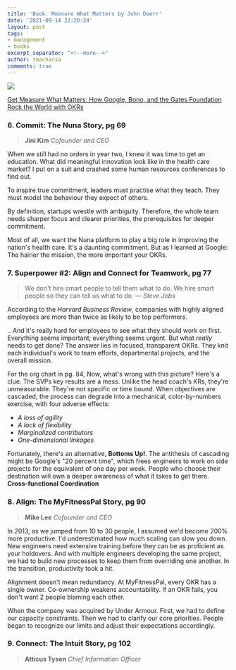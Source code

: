 ```yaml
---
title: 'Book: Measure What Matters by John Doerr'
date: '2021-09-14 22:20:24'
layout: post
tags:
- management
- books
excerpt_separator: "<!--more-->"
author: tmacharia
comments: true
---
```


<!--![Book Cover](https://images.ctfassets.net/mu244eycyvsr/1kls3GHltwV7IqMN60Nj1K/e46bdc9f822bc4dfe5d67ef76b619b77/The_Book-2.png?h=300&q=75&fm=jpg&fl=progressive)-->

<a target="_blank"  href="https://www.amazon.com/gp/product/0525536221/ref=as_li_tl?ie=UTF8&camp=1789&creative=9325&creativeASIN=0525536221&linkCode=am2&tag=txmacharia-20&linkId=53413634e8ff74934d423608c64aa932"><img border="0" src="https://ws-na.amazon-adsystem.com/widgets/q?_encoding=UTF8&MarketPlace=US&ASIN=0525536221&ServiceVersion=20070822&ID=AsinImage&WS=1&Format=_SL250_&tag=txmacharia-20" ></a>

<a target="_blank" href="https://www.amazon.com/gp/product/0525536221/ref=as_li_tl?ie=UTF8&camp=1789&creative=9325&creativeASIN=0525536221&linkCode=as2&tag=txmacharia-20&linkId=0b2fdf487f637406ab00cab3bcfa90a1">Get Measure What Matters: How Google, Bono, and the Gates Foundation Rock the World with OKRs</a>
<!--more-->
### 6. Commit: The Nuna Story, pg 69
> **Jini Kim** *Cofounder and CEO*

When we still had no orders in year two, I knew it was time to get an education. What did meaningful innovation look like in the health care market? I put on a suit and crashed some human resources conferences to find out.

To inspire true commitment, leaders must practise what they teach. They must model the behaviour they expect of others.

By definition, startups wrestle with ambiguity. Therefore, the whole team needs sharper focus and clearer priorities, the prerequisites for deeper commitment.

Most of all, we want the Nuna platform to play a big role in improving the nation's health care. It's a daunting commitment. But as I learned at Google: The hairier the mission, the more important your OKRs.

### 7. Superpower #2: Align and Connect for Teamwork, pg 77
> We don't hire smart people to tell them what to do. We hire smart people so they can tell us what to do.
> &mdash; <cite>Steve Jobs</cite>

According to the *Harvard Business Review*, companies with highly aligned employees are more than twice as likely to be top performers.

.. And it's really hard for employees to see what they should work on first. Everything seems important; everything seems urgent. But what *really* needs to get done? The answer lies in focused, transparent OKRs. They knit each individual's work to team efforts, departmental projects, and the overall mission.

For the org chart in pg. 84, Now, what's wrong with this picture? Here's a clue. The SVPs key results are a mess. Unlike the head coach's KRs, they're unmeasurable. They're not specific or time bound.
When objectives are cascaded, the process can degrade into a mechanical, color-by-numbers exercise, with four adverse effects:
* *A loss of agility*
* *A lack of flexibility*
* *Marginalized contributors*
* *One-dimensional linkages*

Fortunately, there's an alternative, **Bottoms Up!**. The antithesis of cascading might be Google's "20 percent time", which frees engineers to work on side projects for the equivalent of one day per week.
People who choose their destination will own a deeper awareness of what it takes to get there.
**Cross-functional Coordination**

### 8. Align: The MyFitnessPal Story, pg 90
> **Mike Lee** *Cofounder and CEO*

In 2013, as we jumped from 10 to 30 people, I assumed we'd become 200% more productive.  I'd underestimated how much scaling can slow you down. New engineers need extensive training before they can be as proficient as your holdovers. And with multiple engineers developing the same project, we had to build new processes to keep them from overriding one another. In the transition, productivity took a hit.

Alignment doesn't mean redundancy. At MyFitnessPal, every OKR has a single owner. Co-ownership weakens accountability. If an OKR fails, you don't want 2 people blaming each other.

When the company was acquired by Under Armour. First, we had to define our capacity constraints. Then we had to clarify our core priorities.  People began to recognize our limits and adjust their expectations accordingly. 

### 9. Connect: The Intuit Story, pg 102
> **Atticus Tysen** *Chief Information Officer*

<!--
> I'd recommend John's book for anyone interested in becoming a better manager
> &mdash; <cite>Bill Gates</cite>
-->
